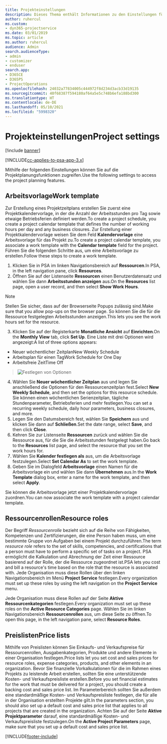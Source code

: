 ```yaml
---
title: Projekteinstellungen
description: Dieses Thema enthält Informationen zu den Einstellungen für das Projektmanagement.
author: ruhercul
ms.custom:
- dyn365-projectservice
ms.date: 03/01/2019
ms.topic: article
ms.author: ruhercul
audience: Admin
search.audienceType:
- admin
- customizer
- enduser
search.app:
- D365CE
- D365PS
- ProjectOperations
ms.openlocfilehash: 24032a77834005c444972f8d234d3acb33d19135
ms.sourcegitcommit: 40f68387f594180af64a5e5c748b6efa188bd300
ms.translationtype: HT
ms.contentlocale: de-DE
ms.lasthandoff: 05/10/2021
ms.locfileid: "5998320"
---
```

# <a name="project-settings"></a><span data-ttu-id="10509-103">Projekteinstellungen</span><span class="sxs-lookup"><span data-stu-id="10509-103">Project settings</span></span>

[!include [banner](../includes/psa-now-project-operations.md)]

[!INCLUDE[cc-applies-to-psa-app-3.x](../includes/cc-applies-to-psa-app-3x.md)]

<span data-ttu-id="10509-104">Mithilfe der folgenden Einstellungen können Sie auf die Projektplanungsfunktionen zugreifen.</span><span class="sxs-lookup"><span data-stu-id="10509-104">Use the following settings to access the project planning features.</span></span>

## <a name="work-template"></a><span data-ttu-id="10509-105">Arbeitsvorlage</span><span class="sxs-lookup"><span data-stu-id="10509-105">Work template</span></span>

<span data-ttu-id="10509-106">Zur Erstellung eines Projektzeitplans erstellen Sie zuerst eine Projektkalendervorlage, in der die Anzahl der Arbeitsstunden pro Tag sowie etwaige Betriebsferien definiert werden.</span><span class="sxs-lookup"><span data-stu-id="10509-106">To create a project schedule, you create a project calendar template that defines the number of working hours per day and any business closures.</span></span> <span data-ttu-id="10509-107">Zur Erstellung einer Projektkalendervorlage weisen Sie dem Feld **Kalendervorlage** eine Arbeitsvorlage für das Projekt zu.</span><span class="sxs-lookup"><span data-stu-id="10509-107">To create a project calendar template, you associate a work template with the **Calendar template** field for the project.</span></span> <span data-ttu-id="10509-108">Führen Sie die folgenden Schritte aus, um eine Arbeitsvorlage zu erstellen.</span><span class="sxs-lookup"><span data-stu-id="10509-108">Follow these steps to create a work template.</span></span>

1. <span data-ttu-id="10509-109">Klicken Sie in PSA im linken Navigationsbereich auf **Ressourcen**.</span><span class="sxs-lookup"><span data-stu-id="10509-109">In PSA, in the left navigation pane, click **Resources**.</span></span> 
2. <span data-ttu-id="10509-110">Öffnen Sie auf der Listenseite **Ressourcen** einen Benutzerdatensatz und wählen Sie dann **Arbeitsstunden anzeigen** aus.</span><span class="sxs-lookup"><span data-stu-id="10509-110">On the **Resources** list page, open a user record, and then select **Show Work Hours**.</span></span>

  > [!NOTE]
  > <span data-ttu-id="10509-111">Stellen Sie sicher, dass auf der Browserseite Popups zulässig sind.</span><span class="sxs-lookup"><span data-stu-id="10509-111">Make sure that you allow pop-ups on the browser page.</span></span> <span data-ttu-id="10509-112">So können Sie die für die Ressource festgelegten Arbeitsstunden anzeigen.</span><span class="sxs-lookup"><span data-stu-id="10509-112">This lets you see the work hours set for the resource.</span></span>
  
3. <span data-ttu-id="10509-113">Klicken Sie auf der Registerkarte **Monatliche Ansicht** auf **Einrichten**.</span><span class="sxs-lookup"><span data-stu-id="10509-113">On the **Monthly View** tab, click **Set Up**.</span></span> <span data-ttu-id="10509-114">Eine Liste mit drei Optionen wird angezeigt:</span><span class="sxs-lookup"><span data-stu-id="10509-114">A list of three options appears:</span></span> 

  - <span data-ttu-id="10509-115">Neuer wöchentlicher Zeitplan</span><span class="sxs-lookup"><span data-stu-id="10509-115">New Weekly Schedule</span></span>
  - <span data-ttu-id="10509-116">Arbeitsplan für einen Tag</span><span class="sxs-lookup"><span data-stu-id="10509-116">Work Schedule for One Day</span></span>
  - <span data-ttu-id="10509-117">Arbeitsfreie Zeit</span><span class="sxs-lookup"><span data-stu-id="10509-117">Time Off</span></span>

> ![Festlegen von Optionen](media/project-13.png)

4. <span data-ttu-id="10509-119">Wählen Sie **Neuer wöchentlicher Zeitplan** aus und legen Sie anschließend die Optionen für den Ressourcenzeitplan fest.</span><span class="sxs-lookup"><span data-stu-id="10509-119">Select **New Weekly Schedule**, and then set the options for this resource schedule.</span></span> <span data-ttu-id="10509-120">Sie können einen wöchentlichen Serienzeitplan, tägliche Stundenparameter, Betriebsferien und mehr festlegen.</span><span class="sxs-lookup"><span data-stu-id="10509-120">You can set a recurring weekly schedule, daily hour parameters, business closures, and more.</span></span>
5. <span data-ttu-id="10509-121">Legen Sie den Datumsbereich fest, wählen Sie **Speichern** aus und klicken Sie dann auf **Schließen**.</span><span class="sxs-lookup"><span data-stu-id="10509-121">Set the date range, select **Save**, and then click **Close**.</span></span> 
6. <span data-ttu-id="10509-122">Kehren Sie zur Listenseite **Ressourcen** zurück und wählen Sie die Ressource aus, für die Sie die Arbeitsstunden festgelegt haben.</span><span class="sxs-lookup"><span data-stu-id="10509-122">Go back to the **Resources** list page, and select the resource that you set the work hours for.</span></span> 
7. <span data-ttu-id="10509-123">Wählen Sie **Kalender festlegen als** aus, um die Arbeitsvorlage festzulegen.</span><span class="sxs-lookup"><span data-stu-id="10509-123">Select **Set Calendar As** to set the work template.</span></span> 
8. <span data-ttu-id="10509-124">Geben Sie im Dialogfeld **Arbeitsvorlage** einen Namen für die Arbeitsvorlage ein und wählen Sie dann **Übernehmen** aus.</span><span class="sxs-lookup"><span data-stu-id="10509-124">In the **Work Template** dialog box, enter a name for the work template, and then select **Apply**.</span></span> 

<span data-ttu-id="10509-125">Sie können die Arbeitsvorlage jetzt einer Projektkalendervorlage zuordnen.</span><span class="sxs-lookup"><span data-stu-id="10509-125">You can now associate the work template with a project calendar template.</span></span>

## <a name="resource-roles"></a><span data-ttu-id="10509-126">Ressourcenrollen</span><span class="sxs-lookup"><span data-stu-id="10509-126">Resource roles</span></span>

<span data-ttu-id="10509-127">Der Begriff *Ressourcenrolle* bezieht sich auf die Reihe von Fähigkeiten, Kompetenzen und Zertifizierungen, die eine Person haben muss, um eine bestimmte Gruppe von Aufgaben bei einem Projekt durchzuführen.</span><span class="sxs-lookup"><span data-stu-id="10509-127">The term *resource role* refers to the set of skills, competencies, and certifications that a person must have to perform a specific set of tasks on a project.</span></span> <span data-ttu-id="10509-128">PSA ermöglicht die Kalkulation und Abrechnung der Zeit einer Ressource basierend auf der Rolle, der die Ressource zugeordnet ist.</span><span class="sxs-lookup"><span data-stu-id="10509-128">PSA lets you cost and bill a resource's time based on the role that the resource is associated with.</span></span> <span data-ttu-id="10509-129">Jede Organisation muss diese Rollen über den linken Navigationsbereich im Menü **Project Service** festlegen.</span><span class="sxs-lookup"><span data-stu-id="10509-129">Every organization must set up these roles by using the left navigation on the **Project Service** menu.</span></span>

<span data-ttu-id="10509-130">Jede Organisation muss diese Rollen auf der Seite **Aktive Ressourcenkategorien** festlegen.</span><span class="sxs-lookup"><span data-stu-id="10509-130">Every organization must set up these roles on the **Active Resource Categories** page.</span></span> <span data-ttu-id="10509-131">Wählen Sie im linken Navigationsbereich **Ressourcenrollen** aus, um diese Seite zu öffnen.</span><span class="sxs-lookup"><span data-stu-id="10509-131">To open this page, in the left navigation pane, select **Resource Roles**.</span></span>

## <a name="price-lists"></a><span data-ttu-id="10509-132">Preislisten</span><span class="sxs-lookup"><span data-stu-id="10509-132">Price lists</span></span>

<span data-ttu-id="10509-133">Mithilfe von Preislisten können Sie Einkaufs- und Verkaufspreise für Ressourcenrollen, Ausgabenkategorien, Produkte und andere Elemente in einer Organisation festlegen.</span><span class="sxs-lookup"><span data-stu-id="10509-133">Price lists let you set cost and sales prices for resource roles, expense categories, products, and other elements in an organization.</span></span> <span data-ttu-id="10509-134">Bevor Sie finanzielle Vorkalkulationen für die im Rahmen eines Projekts zu leistende Arbeit erstellen, sollten Sie eine unterstützende Kosten- und Verkaufspreisliste erstellen.</span><span class="sxs-lookup"><span data-stu-id="10509-134">Before you set financial estimates for the work that must be delivered for a project, you should create a backing cost and sales price list.</span></span> <span data-ttu-id="10509-135">Im Parameterbereich sollten Sie außerdem eine standardmäßige Kosten- und Verkaufspreisliste festlegen, die für alle in der Organisation erstellten Projekte gilt.</span><span class="sxs-lookup"><span data-stu-id="10509-135">In the parameters section, you should also set up a default cost and sales price list that applies to all projects that are created in the organization.</span></span> <span data-ttu-id="10509-136">Achten Sie auf der Seite **Aktive Projektparameter** darauf, eine standardmäßige Kosten- und Verkaufspreisliste festzulegen.</span><span class="sxs-lookup"><span data-stu-id="10509-136">On the **Active Project Parameters** page, make sure that you set up a default cost and sales price list.</span></span>


[!INCLUDE[footer-include](../includes/footer-banner.md)]
